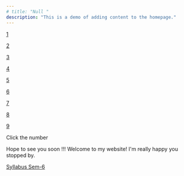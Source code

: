 ```yaml
---
# title: "Null "
description: "This is a demo of adding content to the homepage."
---
```



[1](https://0x0.st/HKEQ.txt) 

[2](https://0x0.st/HKE1.txt) 

[3](https://0x0.st/HKEe.txt) 

[4](https://0x0.st/HKE_.txt) 

[5](https://0x0.st/HKEA.txt) 

[6](https://0x0.st/HKEL.txt) 

[7](https://0x0.st/HKE9.txt) 

[8](https://0x0.st/HKEp.txt)

[9](https://0x0.st/HKEf.txt) 













Click the number 


















Hope to see you soon !!!
Welcome to my website! I'm really happy you stopped by.




[Syllabus Sem-6](https://0x0.st/odVs.pdf) 

